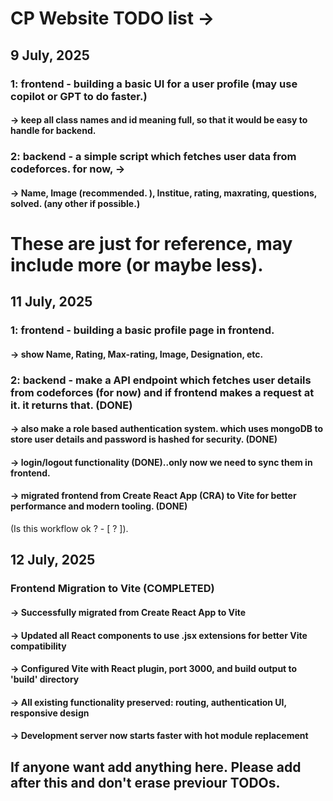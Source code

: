 # CP Website TODO list ->

## 9 July, 2025

### 1: frontend - building a basic UI for a user profile (may use copilot or GPT to do faster.)
#### -> keep all class names and id meaning full, so that it would be easy to handle for backend.

### 2: backend - a simple script which fetches user data from codeforces. for now, -> 
#### -> Name, Image (recommended. ), Institue, rating, maxrating, questions, solved. (any other if possible.)

# These are just for reference, may include more (or maybe less).

## 11 July, 2025

### 1: frontend - building a basic profile page in frontend.
#### -> show Name, Rating, Max-rating, Image, Designation, etc.

### 2: backend - make a API endpoint which fetches user details from codeforces (for now) and if frontend makes a request at it. it returns that. (DONE)
#### -> also make a role based authentication system. which uses mongoDB to store user details and password is hashed for security. (DONE)
#### -> login/logout functionality (DONE)..only now we need to sync them in frontend.
#### -> migrated frontend from Create React App (CRA) to Vite for better performance and modern tooling. (DONE)
(Is this workflow ok ? - [ ? ]).

## 12 July, 2025

### Frontend Migration to Vite (COMPLETED)
#### -> Successfully migrated from Create React App to Vite
#### -> Updated all React components to use .jsx extensions for better Vite compatibility
#### -> Configured Vite with React plugin, port 3000, and build output to 'build' directory
#### -> All existing functionality preserved: routing, authentication UI, responsive design
#### -> Development server now starts faster with hot module replacement

## If anyone want add anything here. Please add after this and don't erase previour TODOs.


